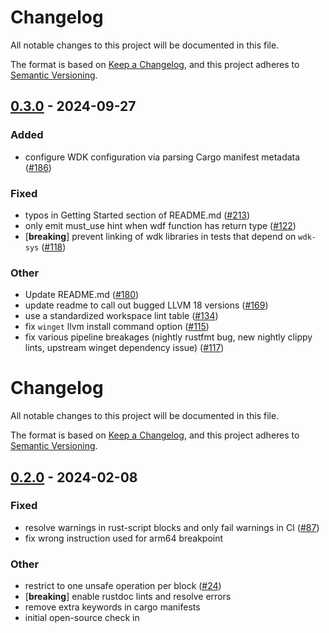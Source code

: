 # Changelog
All notable changes to this project will be documented in this file.

The format is based on [Keep a Changelog](https://keepachangelog.com/en/1.0.0/),
and this project adheres to [Semantic Versioning](https://semver.org/spec/v2.0.0.html).


## [0.3.0](https://github.com/microsoft/windows-drivers-rs/compare/wdk-v0.2.0...wdk-v0.3.0) - 2024-09-27

### Added

- configure WDK configuration via parsing Cargo manifest metadata ([#186](https://github.com/microsoft/windows-drivers-rs/pull/186))

### Fixed

- typos in Getting Started section of README.md ([#213](https://github.com/microsoft/windows-drivers-rs/pull/213))
- only emit must_use hint when wdf function has return type ([#122](https://github.com/microsoft/windows-drivers-rs/pull/122))
- [**breaking**] prevent linking of wdk libraries in tests that depend on `wdk-sys` ([#118](https://github.com/microsoft/windows-drivers-rs/pull/118))

### Other

- Update README.md ([#180](https://github.com/microsoft/windows-drivers-rs/pull/180))
- update readme to call out bugged LLVM 18 versions  ([#169](https://github.com/microsoft/windows-drivers-rs/pull/169))
- use a standardized workspace lint table ([#134](https://github.com/microsoft/windows-drivers-rs/pull/134))
- fix `winget` llvm install command option ([#115](https://github.com/microsoft/windows-drivers-rs/pull/115))
- fix various pipeline breakages (nightly rustfmt bug, new nightly clippy lints, upstream winget dependency issue) ([#117](https://github.com/microsoft/windows-drivers-rs/pull/117))
# Changelog
All notable changes to this project will be documented in this file.

The format is based on [Keep a Changelog](https://keepachangelog.com/en/1.0.0/),
and this project adheres to [Semantic Versioning](https://semver.org/spec/v2.0.0.html).


## [0.2.0](https://github/microsoft/windows-drivers-rs/compare/wdk-v0.1.0...wdk-v0.2.0) - 2024-02-08

### Fixed
- resolve warnings in rust-script blocks and only fail warnings in CI ([#87](https://github/microsoft/windows-drivers-rs/pull/87))
- fix wrong instruction used for arm64 breakpoint

### Other
- restrict to one unsafe operation per block ([#24](https://github/microsoft/windows-drivers-rs/pull/24))
- [**breaking**] enable rustdoc lints and resolve errors
- remove extra keywords in cargo manifests
- initial open-source check in
